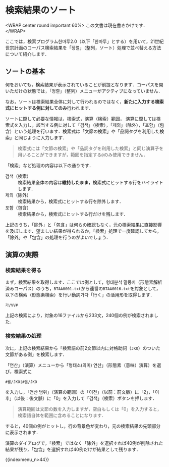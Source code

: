 # 検索結果のソート

\<WRAP center round important 60%\>
この文書は現在書きかけです．
\</WRAP\>

ここでは，検索プログラム한마루2.0（以下「한마루」とする）を用いて，21世紀世宗計画のコーパス検索結果を「정렬」（整列，ソート）処理で並べ替える方法について紹介します．

## ソートの基本

何をおいても，検索結果が表示されていることが前提となります．コーパスを開いただけの状態では，「정렬」（整列）メニューがアクティブになっていません．

なお，ソートは検索結果全体に対して行われるのではなく，**新たに入力する検索式にヒットする例に対してのみ**行われます．

ソートに際して必要な情報は，検索式，演算（検索）範囲，
演算に際しては検索式を入力し，該当する例に対して「검색」（検索），「제외」（除外），「포함」（包含）という処理を行います．検索式は「文節の検索」や「品詞タグを利用した検索」と同じように入力します．

> 検索式には「文節の検索」や「品詞タグを利用した検索」と同じ演算子を用いることができますが，範囲を指定する`@`のみ使用できません．

「検索」など処理の内容は以下の通りです．

<dl>
<dt>검색（検索）</dt>
<dd>検索結果全体の内容は<strong>維持したまま</strong>，検索式にヒットする行をハイライトします．</dd>
<dt>제외（除外）</dt>
<dd>検索結果から，検索式にヒットする行を除外します．</dd>
<dt>포함（包含）</dt>
<dd>検索結果から，検索式にヒットする行だけを残します．</dd>
</dl>

上記のうち，「除外」と「包含」は何らの確認もなく，元の検索結果に直接影響を及ぼします．望ましい結果が得られるか，「検索」処理で一度確認してから，「除外」や「包含」の処理を行うのがよいでしょう．

## 演算の実際

### 検索結果を得る

まず，検索結果を取得します．ここでは例として，형태분석 말뭉치（形態素解析済みコーパス）のうち，`BTAA0001.txt`から連番の`BTAA0016.txt`を対象として，以下の検索（形態素検索）を行い動詞가다「行く」の活用形を取得します．

```
가/VV#
```

上記の検索により，対象の16ファイルから233文，240個の例が検索されました．

### 検索結果の処理

次に，上記の検索結果から「検索語の前2文節以内に対格助詞（`JKO`）のついた文節がある例」を検索します．

「연산」（演算）メニューから「형태소(의미) 연산」（形態素（意味）演算）を選び，検索式に

```
#를/JKO|#을/JKO
```

を入力し，「연산 범위」（演算の範囲）の「이전」（以前：前文脈）に「2」，「이후」（以後：後文脈）に「0」を入力して「검색」（検索）ボタンを押します．

> 演算範囲は文節の数を入力しますが，空白もしくは「0」を入力すると，検索語自体を範囲に含めることになります．

すると，40個の例がヒットし，行の背景色が変わり，元の検索結果の先頭部分に表示されます．

演算のダイアログで，「検索」ではなく「除外」を選択すれば40例が削除された結果が残り，「包含」を選択すれば40例だけが結果として残ります．

{{indexmenu_n>44}}